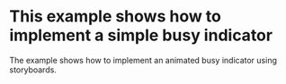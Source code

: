 # This example shows how to implement a simple busy indicator


<p>The example shows how to implement an animated busy indicator using storyboards.</p>

<br/>


